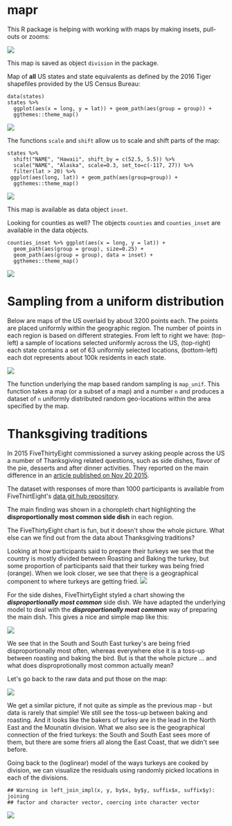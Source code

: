 mapr
====

This R package is helping with working with maps by making insets,
pull-outs or zooms:

![](README_files/figure-markdown_strict/unnamed-chunk-2-1.png)

This map is saved as object `division` in the package.

Map of **all** US states and state equivalents as defined by the 2016
Tiger shapefiles provided by the US Census Bureau:

    data(states)
    states %>% 
      ggplot(aes(x = long, y = lat)) + geom_path(aes(group = group)) +
      ggthemes::theme_map()

![](README_files/figure-markdown_strict/unnamed-chunk-3-1.png)

The functions `scale` and `shift` allow us to scale and shift parts of
the map:

    states %>%
      shift("NAME", "Hawaii", shift_by = c(52.5, 5.5)) %>%
      scale("NAME", "Alaska", scale=0.3, set_to=c(-117, 27)) %>%
      filter(lat > 20) %>%
     ggplot(aes(long, lat)) + geom_path(aes(group=group)) +
      ggthemes::theme_map() 

![](README_files/figure-markdown_strict/unnamed-chunk-5-1.png)

This map is available as data object `inset`.

Looking for counties as well? The objects `counties` and
`counties_inset` are available in the data objects.

    counties_inset %>% ggplot(aes(x = long, y = lat)) +
      geom_path(aes(group = group), size=0.25) +
      geom_path(aes(group = group), data = inset) +
      ggthemes::theme_map() 

![](README_files/figure-markdown_strict/unnamed-chunk-6-1.png)

Sampling from a uniform distribution
====================================

Below are maps of the US overlaid by about 3200 points each. The points
are placed uniformly within the geographic region. The number of points
in each region is based on different strategies. From left to right we
have: (top-left) a sample of locations selected uniformly across the US,
(top-right) each state contains a set of 63 uniformly selected
locations, (bottom-left) each dot represents about 100k residents in
each state.

![](README_files/figure-markdown_strict/unnamed-chunk-7-1.png)

The function underlying the map based random sampling is `map_unif`.
This function takes a map (or a subset of a map) and a number `n` and
produces a dataset of `n` uniformly distributed random geo-locations
within the area specified by the map.

Thanksgiving traditions
=======================

In 2015 FiveThirtyEight commissioned a survey asking people across the
US a number of Thanksgiving related questions, such as side dishes,
flavor of the pie, desserts and after dinner activities. They reported
on the main difference in an
<a href="http://fivethirtyeight.com/features/heres-what-your-part-of-america-eats-on-thanksgiving/">article
published on Nov 20 2015</a>.

The dataset with responses of more than 1000 participants is available
from FiveThirtEight's
<a href="https://github.com/fivethirtyeight/data/blob/master/thanksgiving-2015/thanksgiving-2015-poll-data.csv">data
git hub repository</a>.

The main finding was shown in a choropleth chart highlighting the
**disproportionally most common side dish** in each region.

The FiveThirtyEight chart is fun, but it doesn't show the whole picture.
What else can we find out from the data about Thanksgiving traditions?

Looking at how participants said to prepare their turkeys we see that
the country is mostly divided between Roasting and Baking the turkey,
but some proportion of participants said that their turkey was being
fried (orange). When we look closer, we see that there is a geographical
component to where turkeys are getting fried.
![](README_files/figure-markdown_strict/unnamed-chunk-9-1.png)

For the side dishes, FiveThirtyEight styled a chart showing the
***disproportionally most common*** side dish. We have adapted the
underlying model to deal with the ***disproportionally most common***
way of preparing the main dish. This gives a nice and simple map like
this:

![](README_files/figure-markdown_strict/unnamed-chunk-10-1.png)

We see that in the South and South East turkey's are being fried
disproportionally most often, whereas everywhere else it is a toss-up
between roasting and baking the bird. But is that the whole picture ...
and what does disproprotionally most common actually mean?

Let's go back to the raw data and put those on the map:

![](README_files/figure-markdown_strict/unnamed-chunk-11-1.png)

We get a similar picture, if not quite as simple as the previous map -
but data is rarely that simple! We still see the toss-up between baking
and roasting. And it looks like the bakers of turkey are in the lead in
the North East and the Mounatin division. What we also see is the
geographical connection of the fried turkeys: the South and South East
sees more of them, but there are some friers all along the East Coast,
that we didn't see before.

Going back to the (loglinear) model of the ways turkeys are cooked by
division, we can visualize the residuals using randomly picked locations
in each of the divisions.

    ## Warning in left_join_impl(x, y, by$x, by$y, suffix$x, suffix$y): joining
    ## factor and character vector, coercing into character vector

![](README_files/figure-markdown_strict/unnamed-chunk-12-1.png)
